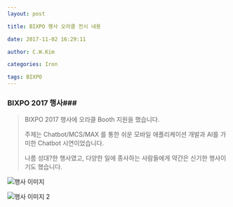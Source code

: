 ```yaml
---
layout: post

title: BIXPO 행사 오라클 전시 내용

date: 2017-11-02 16:29:11

author: C.W.Kim

categories: Iron

tags: BIXPO
---
```


### BIXPO 2017 행사###

> BIXPO 2017 행사에 오라클 Booth 지원을 했습니다. 
>
> 주제는 Chatbot/MCS/MAX 를 통한 쉬운 모바일 애플리케이션 개발과 AI를 가미한 Chatbot 시연이었습니다. 
>
> 나름 성대?한 행사였고, 다양한 일에 종사하는 사람들에게 약간은 신기한 행사이기도 했습니다.
>
> 

![행사 이미지](https://ironhub.github.io/assets/pictures/20171101.jpg0) 

![행사 이미지 2 ](https://ironhub.github.io/assets/pictures/20171102.jpg0)